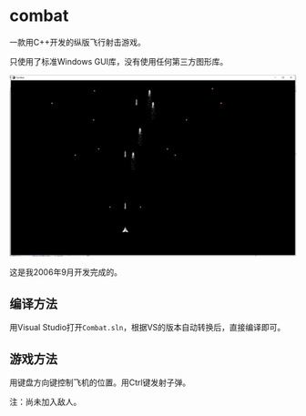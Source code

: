 # combat

一款用C++开发的纵版飞行射击游戏。

只使用了标准Windows GUI库，没有使用任何第三方图形库。

![游戏画面](Combat.png)

这是我2006年9月开发完成的。

## 编译方法

用Visual Studio打开`Combat.sln`，根据VS的版本自动转换后，直接编译即可。

## 游戏方法

用键盘方向键控制飞机的位置。用Ctrl键发射子弹。

注：尚未加入敌人。
